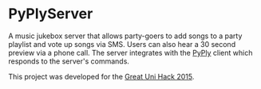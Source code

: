 # PyPlyServer

A music jukebox server that allows party-goers to add songs to a party playlist and vote up songs via SMS. Users can also hear a 30 second preview via a phone call. The server integrates with the [PyPly](https://github.com/prakharbahuguna/PyPly) client which responds to the server's commands.

This project was developed for the [Great Uni Hack 2015](http://greatunihack.co.uk/).
